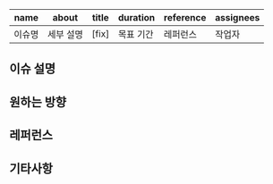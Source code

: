 | name | about | title | duration   | reference | assignees |
|-----|-------|-------|-------|-----------|-----------|
| 이슈명 | 세부 설명 | [fix] | 목표 기간 | 레퍼런스 | 작업자 |

## 이슈 설명

## 원하는 방향

## 레퍼런스

## 기타사항
